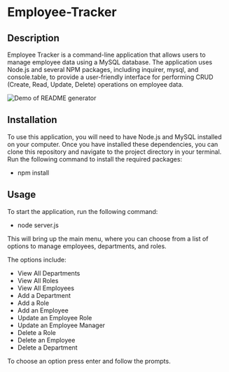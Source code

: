 # Employee-Tracker
## Description
Employee Tracker is a command-line application that allows users to manage employee data using a MySQL database. The application uses Node.js and several NPM packages, including inquirer, mysql, and console.table, to provide a user-friendly interface for performing CRUD (Create, Read, Update, Delete) operations on employee data.

![Demo of README generator](./assets/video/employeeTracker.gif)


## Installation
To use this application, you will need to have Node.js and MySQL installed on your computer. Once you have installed these dependencies, you can clone this repository and navigate to the project directory in your terminal. Run the following command to install the required packages:

- npm install

## Usage
To start the application, run the following command:

- node server.js

This will bring up the main menu, where you can choose from a list of options to manage employees, departments, and roles.

The options include:

- View All Departments
- View All Roles
- View All Employees
- Add a Department
- Add a Role
- Add an Employee
- Update an Employee Role
- Update an Employee Manager
- Delete a Role
- Delete an Employee
- Delete a Department

To choose an option press enter and follow the prompts.





